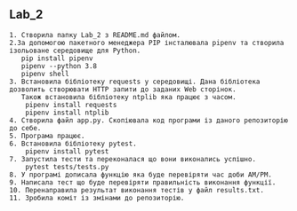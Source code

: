 ## Lab_2
    1. Створила папку Lab_2 з README.md файлом.
    2.За допомогою пакетного менеджера PIP інсталювала pipenv та створила ізольоване середовище для Python.
       pip install pipenv
       pipenv --python 3.8
       pipenv shell
    3. Встановила бібліотеку requests у середовищі. Дана бібліотека дозволить створювати HTTP запити до заданих Web сторінок. 
       Також встановила бібліотеку ntplib яка працює з часом.   
        pipenv install requests
        pipenv install ntplib
    4. Створила файл app.py. Скопіювала код програми із даного репозиторію до себе.
    5. Програма працює.
    6. Встановила бібліотеку pytest.   
        pipenv install pytest
    7. Запустила тести та переконалася що вони виконались успішно.
        pytest tests/tests.py
    8. У програмі дописала функцію яка буде перевіряти час доби AM/PM.
    9. Написала тест що буде перевіряти правильність виконання функції.
    10. Перенаправила результат виконання тестів у файл results.txt.
    11. Зробила коміт із змінами до репозиторію.       